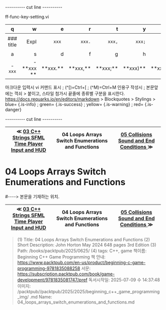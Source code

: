 
---------- cut line ----------

ff-func-key-setting.vi

| q     | w     | e     | r     | t     | y     | u     | i     | o     | p     |
:------:|------:|------:|------:|------:|------:|------:|------:|------:|------:|
|### title | ``` ``` Expl| `xxx `|`xxx.`|`xxx,`|`xxx;`|`xxx)`|`xxx:`|`xxx}`| 없 음 |
| a     | s     | d     | f     | g     | h     | j     | k     | l     |
|- `xxx`|- \*\*xxx \*\*| \*\*xxx.\*\*| \*\*xxx,\*\*| \*\*xxx;\*\*| \*\*xxx)\*\*| \*\*xxx:\*\*| \*\*xxx}\*\*|

마크다운 입력시 vi 커맨드 표시 ; (^[)=Ctrl+[ ; (^M)=Ctrl+M
인용구 작성시 ; 본문앞에는 꺽쇠 > 붙이고, 스타일 첨가시 끝줄에 종류별 구분을 표시한다.
https://docs.requarks.io/en/editors/markdown > Blockquotes > Stylings >
blue= {.is-info} ; green= {.is-success} ; yellow= {.is-warning} ; red= {.is-danger}

---------- cut line ----------

| ≪ [ 03 C++ Strings SFML Time Player Input and HUD ](/books/packtpub/2025/0625_beginning_c++_game_programming/03) | 04 Loops Arrays Switch Enumerations and Functions | [ 05 Collisions Sound and End Conditions ](/books/packtpub/2025/0625_beginning_c++_game_programming/05) ≫ |
|:----:|:----:|:----:|

# 04 Loops Arrays Switch Enumerations and Functions
#----> 본문을 기재하는 위치.



| ≪ [ 03 C++ Strings SFML Time Player Input and HUD ](/books/packtpub/2025/0625_beginning_c++_game_programming/03) | 04 Loops Arrays Switch Enumerations and Functions | [ 05 Collisions Sound and End Conditions ](/books/packtpub/2025/0625_beginning_c++_game_programming/05) ≫ |
|:----:|:----:|:----:|

> (1) Title: 04 Loops Arrays Switch Enumerations and Functions
> (2) Short Description: John Horton May 2024 648 pages 3rd Edition
> (3) Path: /books/packtpub/2025/0625/
> (4) tags: C++, game
> 책이름: Beginning C++ Game Programming
> 책 안내: https://www.packtpub.com/en-us/product/beginning-c-game-programming-9781835088258
> 서문: https://subscription.packtpub.com/book/game-development/9781835081747/pref
> 독서시작일: 2025-07-09 수 14:37:48
> 이미지: /packtpub//packtpub/2025/2025/beginning_c++_game_programming_img/
> .md Name: 04_loops_arrays_switch_enumerations_and_functions.md

